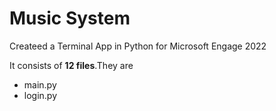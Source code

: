 # Music System
Createed a Terminal App in Python for Microsoft Engage 2022


It consists of **12 files**.They are 


  - main.py
  - login.py
